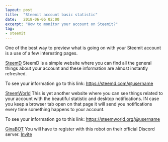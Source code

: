```yaml
---
layout: post
title:  "Steemit account basic statistic"
date:   2018-06-06 02:00
excerpt: "How to monitor your account on Steemit?"
tag:
- steemit 
---
```

One of the best way to preview what is going on with your Steemit account is a use of a few interesting pages. 


[SteemD](https://steemd.com/)
SteemD is a simple website where you can find all the general things about your account and these information are almost instantly refreshed. 


To see your information go to this link:
https://steemd.com/@username


[SteemWorld](https://steemworld.org/)
This is yet another website where you can see things related to your account with the beautiful statistic and desktop notifications. IN case you keep a browser tab open on that page it will send you notifications every time something happens to your account.


To see your information go to this link:
https://steemworld.org/@username


[GinaBOT](https://steemit.com/@ginabot)
You will have to register with this robot on their official Discord server.
[Invite](https://discord.gg/UeuV5Rb) 
